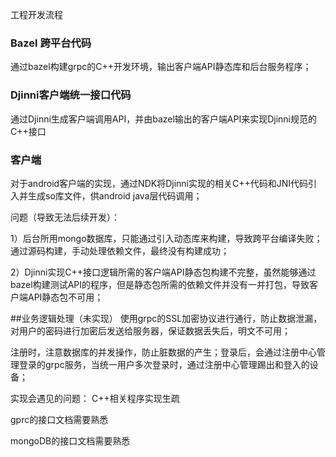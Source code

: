 
工程开发流程

### Bazel 跨平台代码
通过bazel构建grpc的C++开发环境，输出客户端API静态库和后台服务程序；

### Djinni客户端统一接口代码
通过Djinni生成客户端调用API，并由bazel输出的客户端API来实现Djinni规范的C++接口

### 客户端
对于android客户端的实现，通过NDK将Djinni实现的相关C++代码和JNI代码引入并生成so库文件，供android java层代码调用；

问题（导致无法后续开发）：

1）后台所用mongo数据库，只能通过引入动态库来构建，导致跨平台编译失败；通过源码构建，手动处理依赖文件，最终没有构建成功；

2）Djinni实现C++接口逻辑所需的客户端API静态包构建不完整，虽然能够通过bazel构建测试API的程序，但是静态包所需的依赖文件并没有一并打包，导致客户端API静态包不可用；

##业务逻辑处理（未实现）
使用grpc的SSL加密协议进行通行，防止数据泄漏，对用户的密码进行加密后发送给服务器，保证数据丢失后，明文不可用；

注册时，注意数据库的并发操作，防止脏数据的产生；登录后，会通过注册中心管理登录的grpc服务，当统一用户多次登录时，通过注册中心管理踢出和登入的设备；

实现会遇见的问题：
C++相关程序实现生疏

gprc的接口文档需要熟悉

mongoDB的接口文档需要熟悉
